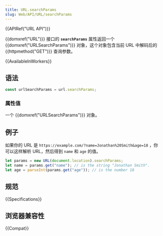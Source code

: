 ```yaml
---
title: URL.searchParams
slug: Web/API/URL/searchParams
---
```


{{APIRef("URL API")}}

{{domxref("URL")}} 接口的 **`searchParams`** 属性返回一个 {{domxref("URLSearchParams")}} 对象，这个对象包含当前 URL 中解码后的 {{httpmethod("GET")}} 查询参数。

{{AvailableInWorkers}}

## 语法

```js
const urlSearchParams = url.searchParams;
```

### 属性值

一个 {{domxref("URLSearchParams")}} 对象。

## 例子

如果你的 URL 是 `https://example.com/?name=Jonathan%20Smith&age=18` ，你可以这样解析 URL，然后得到 `name` 和 `age` 的值。

```js
let params = new URL(document.location).searchParams;
let name = params.get("name"); // is the string "Jonathan Smith".
let age = parseInt(params.get("age")); // is the number 18
```

## 规范

{{Specifications}}

## 浏览器兼容性

{{Compat}}
